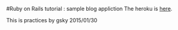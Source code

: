 #Ruby on Rails tutorial : sample blog appliction
The heroku is [here](https://polar-plains-9220.herokuapp.com/).

This is practices  by gsky
2015/01/30







